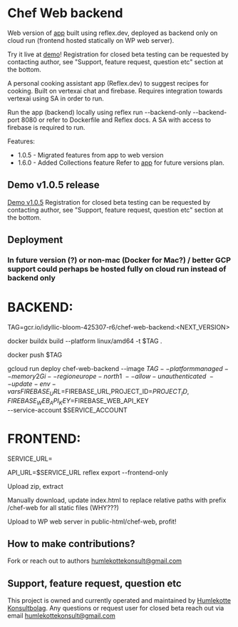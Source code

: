 # Chef Web backend

Web version of [app](https://github.com/AlltidSemester1337/chef) built using reflex.dev, deployed as backend only on
cloud run (frontend hosted statically on WP web server).

Try it live at [demo](https://humlekotte.nu/chef-web/recipes)!
Registration for closed beta testing can be requested by contacting author, see "Support, feature request, question etc"
section at the bottom.

A personal cooking assistant app (Reflex.dev) to suggest recipes for cooking. Built on vertexai chat and
firebase. Requires integration towards vertexai using SA in order to run.

Run the app (backend) locally using reflex run --backend-only --backend-port 8080 or refer to Dockerfile and Reflex
docs. A SA with access to firebase is required to run.

Features:

- 1.0.5 - Migrated features from app to web version
- 1.6.0 - Added Collections feature
  Refer to [app](https://github.com/AlltidSemester1337/chef) for future versions plan.

## Demo v1.0.5 release

[Demo v1.0.5](https://humlekotte.nu/chef-web/)
Registration for closed beta testing can be requested by contacting author, see "Support, feature request, question etc"
section at the bottom.

## Deployment

### In future version (?) or non-mac (Docker for Mac?) / better GCP support could perhaps be hosted fully on cloud run instead of backend only

# BACKEND:

TAG=gcr.io/idyllic-bloom-425307-r6/chef-web-backend:<NEXT_VERSION>

docker buildx build --platform linux/amd64 -t $TAG .

docker push $TAG

gcloud run deploy chef-web-backend --image $TAG --platform managed --memory 2Gi --region europe-north1 \
--allow-unauthenticated \
--update-env-vars FIREBASE_URL=$FIREBASE_URL,PROJECT_ID=$PROJECT_ID,FIREBASE_WEB_API_KEY=$FIREBASE_WEB_API_KEY \
--service-account $SERVICE_ACCOUNT

# FRONTEND:

SERVICE_URL=<grab backend service url>

API_URL=$SERVICE_URL reflex export --frontend-only

Upload zip, extract

Manually download, update index.html to replace relative paths with prefix /chef-web for all static files (WHY???)

Upload to WP web server in public-html/chef-web, profit!

## How to make contributions?

Fork or reach out to authors humlekottekonsult@gmail.com

## Support, feature request, question etc

This project is owned and currently operated and maintained by [Humlekotte Konsultbolag](https://www.humlekotte.nu). Any
questions or request user for closed beta reach out via
email [humlekottekonsult@gmail.com](mailto:humlekottekonsult@gmail.com)
